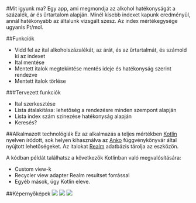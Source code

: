 #Mit igyunk ma?
Egy app, ami megmondja az alkohol hatékonyságát a százalék, ár és űrtartalom alapján. Minél kisebb indexet kapunk eredményül, annál hatékonyabb az általunk vizsgált szesz. Az index mértékegysége ugyanis Ft/mol.

##Funkciók
 - Vidd fel az ital alkoholszázalékát, az árát, és az űrtartalmát, és számold ki az indexet
 - Ital mentése
 - Mentett italok megtekintése mentés ideje és hatékonyság szerint rendezve
 - Mentett italok törlése

###Tervezett funkciók
 - Ital szerkesztése
 - Lista átalakítása: lehetőség a rendezésre minden szempont alapján
 - Lista index szám színezése hatékonyság alapján
 - Keresés?

##Alkalmazott technológiák
Ez az alkalmazás a teljes mértékben [Kotlin](https://kotlinlang.org/) nyelven íródott, sok helyen kihasználva az [Anko](https://github.com/Kotlin/anko) függvénykönyvár által nyújtott lehetőségeket. Az italokat [Realm](https://realm.io/) adatbázis tárolja az eszközön.

A kódban példát találhatsz a következők Kotlinban való megvalósítására:
 - Custom view-k
 - Recycler view adapter Realm resultset forrással
 - Egyéb mások, úgy Kotlin eleve.

##Képernyőképek
![](http://i.imgur.com/QY2smpH.png?1)
![](http://i.imgur.com/s2gkCEw.png?1)
![](http://i.imgur.com/nzzQrQk.png?1)
